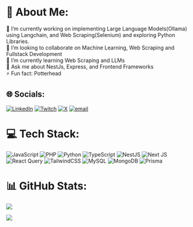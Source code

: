 # 💫 About Me:
🔭 I’m currently working on implementing Large Language Models(Ollama) using Langchain, and Web Scraping(Selenium) and exploring Python Libraries.<br>👯 I’m looking to collaborate on Machine Learning, Web Scraping and Fullstack Development<br>🌱 I’m currently learning Web Scraping and LLMs<br>💬 Ask me about NestJs, Express, and Frontend Frameworks<br>⚡ Fun fact: Potterhead


## 🌐 Socials:
[![LinkedIn](https://img.shields.io/badge/LinkedIn-%230077B5.svg?logo=linkedin&logoColor=white)](https://linkedin.com/in/bildad-simiyu) [![Twitch](https://img.shields.io/badge/Twitch-%239146FF.svg?logo=Twitch&logoColor=white)](https://twitch.tv/hewhomustnotbenam3d) [![X](https://img.shields.io/badge/X-black.svg?logo=X&logoColor=white)](https://x.com/rawbil__) [![email](https://img.shields.io/badge/Email-D14836?logo=gmail&logoColor=white)](mailto:bildadsimiyu6@gmail.com) 

# 💻 Tech Stack:
![JavaScript](https://img.shields.io/badge/javascript-%23323330.svg?style=for-the-badge&logo=javascript&logoColor=%23F7DF1E) ![PHP](https://img.shields.io/badge/php-%23777BB4.svg?style=for-the-badge&logo=php&logoColor=white) ![Python](https://img.shields.io/badge/python-3670A0?style=for-the-badge&logo=python&logoColor=ffdd54) ![TypeScript](https://img.shields.io/badge/typescript-%23007ACC.svg?style=for-the-badge&logo=typescript&logoColor=white) ![NestJS](https://img.shields.io/badge/nestjs-%23E0234E.svg?style=for-the-badge&logo=nestjs&logoColor=white) ![Next JS](https://img.shields.io/badge/Next-black?style=for-the-badge&logo=next.js&logoColor=white) ![React Query](https://img.shields.io/badge/-React%20Query-FF4154?style=for-the-badge&logo=react%20query&logoColor=white) ![TailwindCSS](https://img.shields.io/badge/tailwindcss-%2338B2AC.svg?style=for-the-badge&logo=tailwind-css&logoColor=white) ![MySQL](https://img.shields.io/badge/mysql-4479A1.svg?style=for-the-badge&logo=mysql&logoColor=white) ![MongoDB](https://img.shields.io/badge/MongoDB-%234ea94b.svg?style=for-the-badge&logo=mongodb&logoColor=white) ![Prisma](https://img.shields.io/badge/Prisma-3982CE?style=for-the-badge&logo=Prisma&logoColor=white)
# 📊 GitHub Stats:
![](https://github-readme-stats.vercel.app/api?username=rawbil&theme=algolia&hide_border=false&include_all_commits=false&count_private=false)<br/>
<!-- ![](https://nirzak-streak-stats.vercel.app/?user=rawbil&theme=algolia&hide_border=false)<br/> -->
![](https://github-readme-stats.vercel.app/api/top-langs/?username=rawbil&theme=algolia&hide_border=false&include_all_commits=false&count_private=false&layout=compact)

<!-- Proudly created with GPRM ( https://gprm.itsvg.in ) -->
